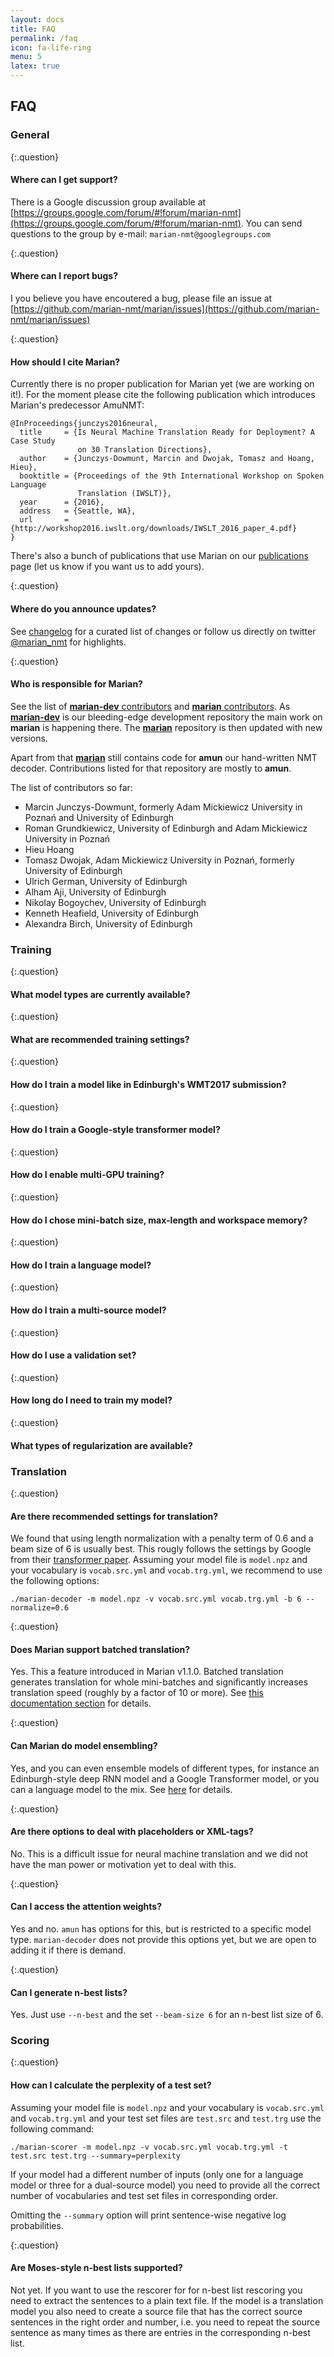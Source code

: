 ```yaml
---
layout: docs
title: FAQ
permalink: /faq
icon: fa-life-ring
menu: 5
latex: true
---
```


## FAQ

### General

{:.question}
#### Where can I get support?
There is a Google discussion group available at [https://groups.google.com/forum/#!forum/marian-nmt](https://groups.google.com/forum/#!forum/marian-nmt).
You can send questions to the group by e-mail: `marian-nmt@googlegroups.com`

{:.question}
#### Where can I report bugs?
I you believe you have encoutered a bug, please file an issue at [https://github.com/marian-nmt/marian/issues](https://github.com/marian-nmt/marian/issues)

{:.question}
#### How should I cite Marian?
Currently there is no proper publication for Marian yet (we are working on it!). For the moment please cite the following publication which
introduces Marian's predecessor AmuNMT:
```
@InProceedings{junczys2016neural,
  title     = {Is Neural Machine Translation Ready for Deployment? A Case Study
               on 30 Translation Directions},
  author    = {Junczys-Dowmunt, Marcin and Dwojak, Tomasz and Hoang, Hieu},
  booktitle = {Proceedings of the 9th International Workshop on Spoken Language
               Translation (IWSLT)},
  year      = {2016},
  address   = {Seattle, WA},
  url       = {http://workshop2016.iwslt.org/downloads/IWSLT_2016_paper_4.pdf}
}
```
There's also a bunch of publications that use Marian on our [publications](/publications) page (let us know if you want us to add yours).

{:.question}
#### Where do you announce updates?
See [changelog](https://github.com/marian-nmt/marian-dev/blob/master/CHANGELOG.md) for a curated list of changes or
follow us directly on twitter <a href="https://twitter.com/marian_nmt?ref_src=twsrc%5Etfw">@marian_nmt</a> for highlights.

{:.question}
#### Who is responsible for Marian?
See the list of [**marian-dev** contributors](https://github.com/marian-nmt/marian-dev/graphs/contributors) and [**marian** contributors](https://github.com/marian-nmt/marian/graphs/contributors).
As [**marian-dev**](https://github.com/marian-nmt/marian-dev) is our bleeding-edge development repository the main work on **marian** is happening there.
The [**marian**](https://github.com/marian-nmt/marian) repository is then updated with new versions.

Apart from that [**marian**](https://github.com/marian-nmt/marian) still contains code for **amun** our hand-written NMT decoder.
Contributions listed for that repository are mostly to **amun**.

The list of contributors so far:

- Marcin Junczys-Dowmunt, formerly Adam Mickiewicz University in Poznań and University of Edinburgh
- Roman Grundkiewicz, University of Edinburgh and Adam Mickiewicz University in Poznań
- Hieu Hoang
- Tomasz Dwojak, Adam Mickiewicz University in Poznań, formerly University of Edinburgh
- Ulrich German, University of Edinburgh
- Alham Aji, University of Edinburgh
- Nikolay Bogoychev, University of Edinburgh
- Kenneth Heafield, University of Edinburgh
- Alexandra Birch, University of Edinburgh

### Training

{:.question}
#### What model types are currently available?

{:.question}
#### What are recommended training settings?

{:.question}
#### How do I train a model like in Edinburgh's WMT2017 submission?

{:.question}
#### How do I train a Google-style transformer model?

{:.question}
#### How do I enable multi-GPU training?

{:.question}
#### How do I chose mini-batch size, max-length and workspace memory?

{:.question}
#### How do I train a language model?

{:.question}
#### How do I train a multi-source model?

{:.question}
#### How do I use a validation set?

{:.question}
#### How long do I need to train my model?

{:.question}
#### What types of regularization are available?


### Translation

{:.question}
#### Are there recommended settings for translation?
We found that using length normalization with a penalty term of 0.6 and a beam size of 6 is usually best. This rougly follows the settings by Google from
their [transformer paper](https://arxiv.org/abs/1706.03762).
Assuming your model file is `model.npz` and your vocabulary is `vocab.src.yml` and `vocab.trg.yml`,
we recommend to use the following options:

```
./marian-decoder -m model.npz -v vocab.src.yml vocab.trg.yml -b 6 --normalize=0.6
```

{:.question}
#### Does Marian support batched translation?

Yes. This a feature introduced in Marian v1.1.0. Batched translation generates translation for whole mini-batches and significantly increases
translation speed (roughly by a factor of 10 or more). See [this documentation section](/docs/#batched-translation) for details.

{:.question}
#### Can Marian do model ensembling?

Yes, and you can even ensemble models of different types, for instance an Edinburgh-style deep RNN model and a Google Transformer model, or you can a
language model to the mix. See [here](/docs/#model-ensembling) for details.

{:.question}
#### Are there options to deal with placeholders or XML-tags?
No. This is a difficult issue for neural machine translation and we did not have the man power or motivation yet to deal with this.

{:.question}
#### Can I access the attention weights?
Yes and no. `amun` has options for this, but is restricted to a specific model type. `marian-decoder` does not provide this options yet,
but we are open to adding it if there is demand.

{:.question}
#### Can I generate n-best lists?
Yes. Just use `--n-best` and the set `--beam-size 6` for an n-best list size of 6.

### Scoring

{:.question}
#### How can I calculate the perplexity of a test set?
Assuming your model file is `model.npz` and your vocabulary is `vocab.src.yml` and `vocab.trg.yml` and
your test set files are `test.src` and `test.trg` use the following command:

```
./marian-scorer -m model.npz -v vocab.src.yml vocab.trg.yml -t test.src test.trg --summary=perplexity
```

If your model had a different number of inputs (only one for a language model or three for a dual-source model)
you need to provide all the correct number of vocabularies and test set files in corresponding order.

Omitting the `--summary` option will print sentence-wise negative log probabilities.

{:.question}
#### Are Moses-style n-best lists supported?
Not yet. If you want to use the rescorer for for n-best list rescoring you need to extract the sentences to a
plain text file. If the model is a translation model you also need to create a source file that has the correct
source sentences in the right order and number, i.e. you need to repeat the source sentence as many times as there
are entries in the corresponding n-best list.


<!--
### Training

System | 2013 | 2014 | 2015 | 2016
-----------|--------|---------|--------|-------
Edinburgh Deep RNN ([Micelli Barone et al 2017](https://arxiv.org/pdf/1707.07631.pdf)) | - | 23.4 | 26.0 | 31.0
Transformer 12-layers ([Ramachandran et al. 2017](https://arxiv.org/pdf/1710.05941.pdf)) | 26.1* | 27.8* | 29.8* | 33.3*
**Marian Transformer 6-layers** (epoch 27!) | 25.5* | 26.7 | 29.5 | 33.2
**Marian Transformer 6-layers** (epoch 43!) | 25.5* | 26.9 | 29.2 | 33.4
**Marian Edinburgh Deep RNN** (epoch 9) | 24.8* | 24.9 | 28.4 | 32.7
**Marian Edinburgh Deep RNN** (epoch 16) | 25.0* | 25.2 | 28.4 | 32.6

-->
